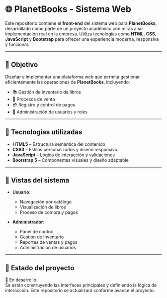 # 🌐 PlanetBooks - Sistema Web

Este repositorio contiene el **front-end** del sistema web para **PlanetBooks**, desarrollado como parte de un proyecto académico con miras a su implementación real en la empresa. Utiliza tecnologías como **HTML**, **CSS**, **JavaScript** y **Bootstrap** para ofrecer una experiencia moderna, responsiva y funcional.

---

## 📌 Objetivo

Diseñar e implementar una plataforma web que permita gestionar eficientemente las operaciones de **PlanetBooks**, incluyendo:

- 📚 Gestión de inventario de libros
- 🛒 Procesos de venta
- 💳 Registro y control de pagos
- 👥 Administración de usuarios y roles

---

## 🧩 Tecnologías utilizadas

- **HTML5** – Estructura semántica del contenido
- **CSS3** – Estilos personalizados y diseño responsivo
- **JavaScript** – Lógica de interacción y validaciones
- **Bootstrap 5** – Componentes visuales y diseño adaptable

---

## 👥 Vistas del sistema

- **Usuario**:  
  - Navegación por catálogo  
  - Visualización de libros  
  - Proceso de compra y pagos

- **Administrador**:  
  - Panel de control  
  - Gestión de inventario  
  - Reportes de ventas y pagos  
  - Administración de usuarios

---

## 🚀 Estado del proyecto

🔧 En desarrollo.  
Se están construyendo las interfaces principales y definiendo la lógica de interacción. Este repositorio se actualizará conforme avance el proyecto.

